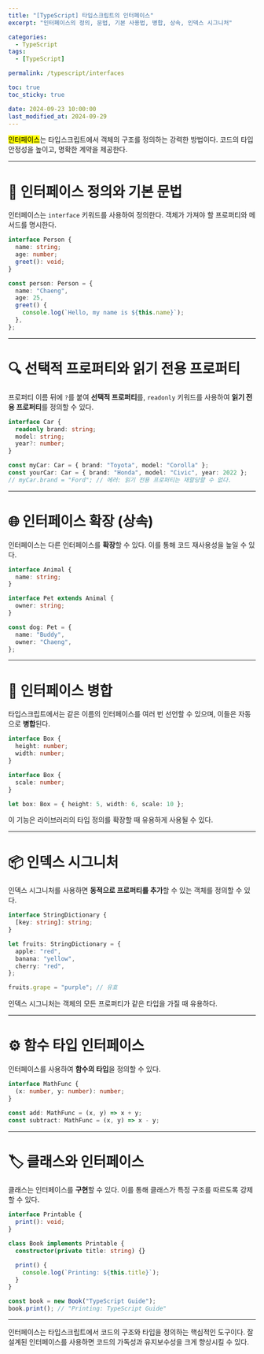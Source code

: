 ```yaml
---
title: "[TypeScript] 타입스크립트의 인터페이스"
excerpt: "인터페이스의 정의, 문법, 기본 사용법, 병합, 상속, 인덱스 시그니처"

categories:
  - TypeScript
tags:
  - [TypeScript]

permalink: /typescript/interfaces

toc: true
toc_sticky: true

date: 2024-09-23 10:00:00
last_modified_at: 2024-09-29
---
```


<mark>인터페이스</mark>는 타입스크립트에서 객체의 구조를 정의하는 강력한 방법이다. 코드의 타입 안정성을 높이고, 명확한 계약을 제공한다.

---

# 📜 인터페이스 정의와 기본 문법

인터페이스는 `interface` 키워드를 사용하여 정의한다. 객체가 가져야 할 프로퍼티와 메서드를 명시한다.

```typescript
interface Person {
  name: string;
  age: number;
  greet(): void;
}

const person: Person = {
  name: "Chaeng",
  age: 25,
  greet() {
    console.log(`Hello, my name is ${this.name}`);
  },
};
```

---

# 🔍 선택적 프로퍼티와 읽기 전용 프로퍼티

프로퍼티 이름 뒤에 `?`를 붙여 **선택적 프로퍼티**를, `readonly` 키워드를 사용하여 **읽기 전용 프로퍼티**를 정의할 수 있다.

```typescript
interface Car {
  readonly brand: string;
  model: string;
  year?: number;
}

const myCar: Car = { brand: "Toyota", model: "Corolla" };
const yourCar: Car = { brand: "Honda", model: "Civic", year: 2022 };
// myCar.brand = "Ford"; // 에러: 읽기 전용 프로퍼티는 재할당할 수 없다.
```

---

# 🌐 인터페이스 확장 (상속)

인터페이스는 다른 인터페이스를 **확장**할 수 있다. 이를 통해 코드 재사용성을 높일 수 있다.

```typescript
interface Animal {
  name: string;
}

interface Pet extends Animal {
  owner: string;
}

const dog: Pet = {
  name: "Buddy",
  owner: "Chaeng",
};
```

---

# 🔗 인터페이스 병합

타입스크립트에서는 같은 이름의 인터페이스를 여러 번 선언할 수 있으며, 이들은 자동으로 **병합**된다.

```typescript
interface Box {
  height: number;
  width: number;
}

interface Box {
  scale: number;
}

let box: Box = { height: 5, width: 6, scale: 10 };
```

이 기능은 라이브러리의 타입 정의를 확장할 때 유용하게 사용될 수 있다.

---

# 📦 인덱스 시그니처

인덱스 시그니처를 사용하면 **동적으로 프로퍼티를 추가**할 수 있는 객체를 정의할 수 있다.

```typescript
interface StringDictionary {
  [key: string]: string;
}

let fruits: StringDictionary = {
  apple: "red",
  banana: "yellow",
  cherry: "red",
};

fruits.grape = "purple"; // 유효
```

인덱스 시그니처는 객체의 모든 프로퍼티가 같은 타입을 가질 때 유용하다.

---

# ⚙️ 함수 타입 인터페이스

인터페이스를 사용하여 **함수의 타입**을 정의할 수 있다.

```typescript
interface MathFunc {
  (x: number, y: number): number;
}

const add: MathFunc = (x, y) => x + y;
const subtract: MathFunc = (x, y) => x - y;
```

---

# 🏷 클래스와 인터페이스

클래스는 인터페이스를 **구현**할 수 있다. 이를 통해 클래스가 특정 구조를 따르도록 강제할 수 있다.

```typescript
interface Printable {
  print(): void;
}

class Book implements Printable {
  constructor(private title: string) {}

  print() {
    console.log(`Printing: ${this.title}`);
  }
}

const book = new Book("TypeScript Guide");
book.print(); // "Printing: TypeScript Guide"
```

---

인터페이스는 타입스크립트에서 코드의 구조와 타입을 정의하는 핵심적인 도구이다. 잘 설계된 인터페이스를 사용하면 코드의 가독성과 유지보수성을 크게 향상시킬 수 있다.
